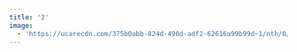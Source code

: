 ```yaml
---
title: '2'
image:
  - 'https://ucarecdn.com/375b0abb-824d-490d-adf2-62616a99b99d~1/nth/0/'
---
```


